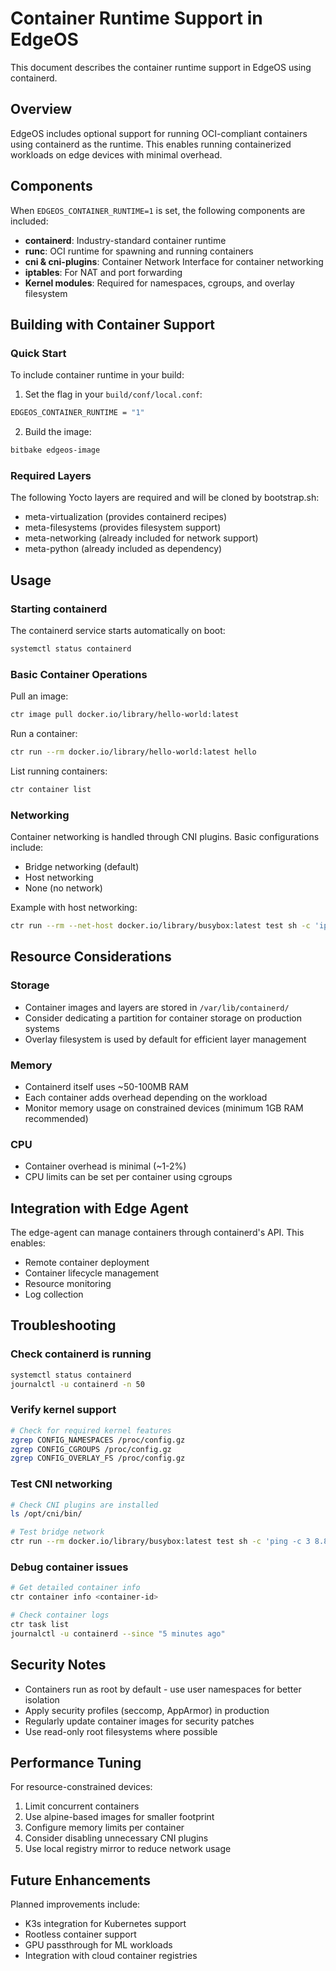 # Container Runtime Support in EdgeOS

This document describes the container runtime support in EdgeOS using containerd.

## Overview

EdgeOS includes optional support for running OCI-compliant containers using containerd as the runtime. This enables running containerized workloads on edge devices with minimal overhead.

## Components

When `EDGEOS_CONTAINER_RUNTIME=1` is set, the following components are included:

- **containerd**: Industry-standard container runtime
- **runc**: OCI runtime for spawning and running containers
- **cni & cni-plugins**: Container Network Interface for container networking
- **iptables**: For NAT and port forwarding
- **Kernel modules**: Required for namespaces, cgroups, and overlay filesystem

## Building with Container Support

### Quick Start

To include container runtime in your build:

1. Set the flag in your `build/conf/local.conf`:
```bash
EDGEOS_CONTAINER_RUNTIME = "1"
```

2. Build the image:
```bash
bitbake edgeos-image
```

### Required Layers

The following Yocto layers are required and will be cloned by bootstrap.sh:
- meta-virtualization (provides containerd recipes)
- meta-filesystems (provides filesystem support)
- meta-networking (already included for network support)
- meta-python (already included as dependency)

## Usage

### Starting containerd

The containerd service starts automatically on boot:
```bash
systemctl status containerd
```

### Basic Container Operations

Pull an image:
```bash
ctr image pull docker.io/library/hello-world:latest
```

Run a container:
```bash
ctr run --rm docker.io/library/hello-world:latest hello
```

List running containers:
```bash
ctr container list
```

### Networking

Container networking is handled through CNI plugins. Basic configurations include:
- Bridge networking (default)
- Host networking
- None (no network)

Example with host networking:
```bash
ctr run --rm --net-host docker.io/library/busybox:latest test sh -c 'ip addr'
```

## Resource Considerations

### Storage
- Container images and layers are stored in `/var/lib/containerd/`
- Consider dedicating a partition for container storage on production systems
- Overlay filesystem is used by default for efficient layer management

### Memory
- Containerd itself uses ~50-100MB RAM
- Each container adds overhead depending on the workload
- Monitor memory usage on constrained devices (minimum 1GB RAM recommended)

### CPU
- Container overhead is minimal (~1-2%)
- CPU limits can be set per container using cgroups

## Integration with Edge Agent

The edge-agent can manage containers through containerd's API. This enables:
- Remote container deployment
- Container lifecycle management
- Resource monitoring
- Log collection

## Troubleshooting

### Check containerd is running
```bash
systemctl status containerd
journalctl -u containerd -n 50
```

### Verify kernel support
```bash
# Check for required kernel features
zgrep CONFIG_NAMESPACES /proc/config.gz
zgrep CONFIG_CGROUPS /proc/config.gz
zgrep CONFIG_OVERLAY_FS /proc/config.gz
```

### Test CNI networking
```bash
# Check CNI plugins are installed
ls /opt/cni/bin/

# Test bridge network
ctr run --rm docker.io/library/busybox:latest test sh -c 'ping -c 3 8.8.8.8'
```

### Debug container issues
```bash
# Get detailed container info
ctr container info <container-id>

# Check container logs
ctr task list
journalctl -u containerd --since "5 minutes ago"
```

## Security Notes

- Containers run as root by default - use user namespaces for better isolation
- Apply security profiles (seccomp, AppArmor) in production
- Regularly update container images for security patches
- Use read-only root filesystems where possible

## Performance Tuning

For resource-constrained devices:
1. Limit concurrent containers
2. Use alpine-based images for smaller footprint
3. Configure memory limits per container
4. Consider disabling unnecessary CNI plugins
5. Use local registry mirror to reduce network usage

## Future Enhancements

Planned improvements include:
- K3s integration for Kubernetes support
- Rootless container support
- GPU passthrough for ML workloads
- Integration with cloud container registries